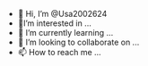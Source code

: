 - 👋 Hi, I’m @Usa2002624
- 👀I’m interested in ...
- 🌱 I’m currently learning ...
- 💞️ I’m looking to collaborate on ...
- 📫 How to reach me ...

<!---
Usa2002624/Usa2002624 is a ✨ special ✨ repository because its `README.md` (this file) appears on your GitHub profile.
You can click the Preview link to take a look at your changes.
--->
